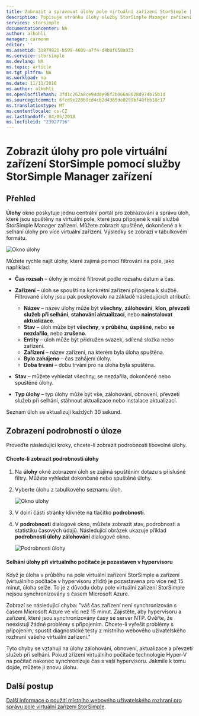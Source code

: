 ```yaml
---
title: Zobrazit a spravovat úlohy pole virtuální zařízení StorSimple | Microsoft Docs
description: Popisuje stránku úlohy služby StorSimple Manager zařízení a způsobu jeho použití ke sledování poslední a aktuální úlohy pro pole virtuální zařízení StorSimple.
services: storsimple
documentationcenter: NA
author: alkohli
manager: carmonm
editor: ''
ms.assetid: 31879821-b599-4609-a7f4-d4b0f658a933
ms.service: storsimple
ms.devlang: NA
ms.topic: article
ms.tgt_pltfrm: NA
ms.workload: na
ms.date: 11/11/2016
ms.author: alkohli
ms.openlocfilehash: 3fd1c262a8ce94d8e98f2b066a8028d974b15b1d
ms.sourcegitcommit: 6fcd9e220b9cd4cb2d4365de0299bf48fbb18c17
ms.translationtype: MT
ms.contentlocale: cs-CZ
ms.lasthandoff: 04/05/2018
ms.locfileid: "23927716"
---
```

# <a name="use-the-storsimple-device-manager-service-to-view-jobs-for-the-storsimple-virtual-array"></a>Zobrazit úlohy pro pole virtuální zařízení StorSimple pomocí služby StorSimple Manager zařízení
## <a name="overview"></a>Přehled
**Úlohy** okno poskytuje jednu centrální portál pro zobrazování a správu úloh, které jsou spuštěny na virtuální pole, které jsou připojené k vaší službě StorSimple Manager zařízení. Můžete zobrazit spuštěné, dokončené a k selhání úlohy pro více virtuální zařízení. Výsledky se zobrazí v tabulkovém formátu.

![Okno úlohy](./media/storsimple-virtual-array-manage-jobs/ova-jobs-blade.png)

Můžete rychle najít úlohy, které zajímá pomocí filtrování na pole, jako například:

* **Čas rozsah** – úlohy je možné filtrovat podle rozsahu datum a čas.
* **Zařízení** – úloh se spouští na konkrétní zařízení připojena k službě. Filtrované úlohy jsou pak poskytovalo na základě následujících atributů:
  
  * **Název** – název úlohy může být **všechny**, **zálohování**, **klon**, **převzetí služeb při selhání**, **stahování aktualizací**, nebo **nainstalovat aktualizace**.
  * **Stav** – úloh může být **všechny**, **v průběhu**, **úspěšné**, nebo **se nezdařilo**, nebo **zrušeno**.
  * **Entity** – úloh může být přidružen svazek, sdílená složka nebo zařízení.
  * **Zařízení** – název zařízení, na kterém byla úloha spuštěna.
  * **Bylo zahájeno** – čas zahájení úlohy.
  * **Doba trvání** – dobu trvání pro na úloha byla spuštěna.
* **Stav** – můžete vyhledat všechny, se nezdařila, dokončené nebo spuštěné úlohy.
* **Typ úlohy** – typ úlohy může být vše, zálohování, obnovení, převzetí služeb při selhání, stáhnout aktualizace nebo instalace aktualizací.

Seznam úloh se aktualizují každých 30 sekund.

## <a name="view-job-details"></a>Zobrazení podrobností o úloze
Proveďte následující kroky, chcete-li zobrazit podrobnosti libovolné úlohy.

#### <a name="to-view-job-details"></a>Chcete-li zobrazit podrobnosti úlohy
1. Na **úlohy** okně zobrazení úloh se zajímá spuštěním dotazu s příslušné filtry. Můžete vyhledat dokončené nebo spuštěné úlohy.
2. Vyberte úlohu z tabulkového seznamu úloh.
   
    ![Okno úlohy](./media/storsimple-virtual-array-manage-jobs/ova-jobs-blade.png)
3. V dolní části stránky klikněte na tlačítko **podrobnosti**.
4. V **podrobnosti** dialogové okno, můžete zobrazit stav, podrobnosti a statistiku časových údajů. Následující obrázek ukazuje příklad **podrobnosti úlohy zálohování** dialogové okno.
   
    ![Podrobnosti úlohy](./media/storsimple-virtual-array-manage-jobs/ova-jobs-details.png)

#### <a name="job-failures-when-the-virtual-machine-is-paused-in-the-hypervisor"></a>Selhání úlohy při virtuálního počítače je pozastaven v hypervisoru
Když je úloha v průběhu na pole virtuální zařízení StorSimple a zařízení (virtuálního počítače v hypervisoru zřídit) je pozastavena pro více než 15 minut, úloha selže. To je z důvodu doby pole virtuální zařízení StorSimple nejsou synchronizovány s časem Microsoft Azure. 

Zobrazí se následující chyba: "váš čas zařízení není synchronizován s časem Microsoft Azure ve víc než 15 minut. Zajistěte, aby hypervisoru a zařízení, které jsou synchronizovány časy se server NTP. Ověřte, že neexistují žádné problémy s připojením. Chcete-li vyřešit problémy s připojením, spustit diagnostické testy z místního webového uživatelského rozhraní vašeho virtuální zařízení."

Tyto chyby se vztahují na úlohy zálohování, obnovení, aktualizace a převzetí služeb při selhání. Pokud zřízení virtuálního počítače technologie Hyper-V na počítač nakonec synchronizuje čas s vaší hypervisoru. Jakmile k tomu dojde, můžete ji znovu úlohu.

## <a name="next-steps"></a>Další postup
[Další informace o použití místního webového uživatelského rozhraní pro správu pole virtuální zařízení StorSimple](storsimple-ova-web-ui-admin.md).

